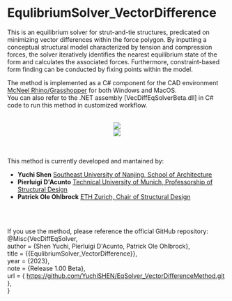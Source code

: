 # EqulibriumSolver_VectorDifference

This is an equilibrium solver for strut-and-tie structures, predicated on minimizing vector differences within the force polygon. By inputting a conceptual structural model characterized by tension and compression forces, the solver iteratively identifies the nearest equilibrium state of the form and calculates the associated forces. Furthermore, constraint-based form finding can be conducted by fixing points within the model.

 The method is implemented as a C# component for the CAD environment [McNeel Rhino/Grasshopper](https://www.rhino3d.com/) for both Windows and MacOS.<br>
 You can also refer to the .NET assembly [VecDiffEqSolverBeta.dll] in C# code to run this method in customized workflow.
<br>
<br>

<div align="center">
<img src="https://github.com/YuchiSHEN/EqSolver_VectorDifferenceMethod/blob/5e0e550f401641ab598b3d6bc58817c41dee7a80/png/lattice.png">
</div>

<div align="center">
<img src="https://github.com/YuchiSHEN/EqSolver_VectorDifferenceMethod/blob/9a2b2646f5538654c21bbadc563fbf5b0313bbff/gif/Beam_Para.gif">
</div>

<br>
<br>

This method is currently developed and mantained by:
- __Yuchi Shen__ [Southeast University of Nanjing, School of Architecture](http://arch.seu.edu.cn/jz_en/main.htm)
- __Pierluigi D'Acunto__ [Technical University of Munich, Professorship of Structural Design](https://www.arc.ed.tum.de/sd/structural-design/)
- __Patrick Ole Ohlbrock__ [ETH Zurich, Chair of Structural Design](https://schwartz.arch.ethz.ch/)
<br>
<br>

If you use the method, please reference the official GitHub repository: <br>
@Misc{VecDiffEqSolver, <br>
author = {Shen Yuchi, Pierluigi D'Acunto, Patrick Ole Ohlbrock}, <br>
title = {{EqulibriumSolver_VectorDifference}}, <br>
year = {2023}, <br>
note = {Release 1.00 Beta}, <br>
url = { https://github.com/YuchiSHEN/EqSolver_VectorDifferenceMethod.git }, <br>
}
<br>
<br>
